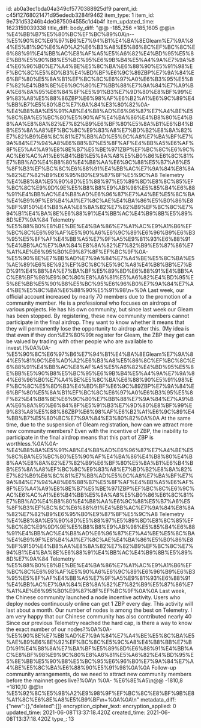 id: ab0a3ec1bda04a349cf5770388925df9
parent_id: c45f12768021471d95ededb3284f9462
item_type: 1
item_id: 9e731d53246b4de0875094555c1d4b4f
item_updated_time: 1623159039338
title_diff: 
body_diff: "@@ -185,256 +185,1605 @@\\n %E4%BB%B7%E5%80%BC%EF%BC%89%0A\\n-- %E5%90%8C%E6%97%B6%E7%94%B1%E4%BA%8EGleam%E7%9A%84%E5%81%9C%E6%AD%A2%E6%B3%A8%E5%86%8C%EF%BC%8C%E6%88%91%E4%BB%AC%E8%AF%A5%E5%A6%82%E4%BD%95%E5%8E%BB%E5%90%B8%E5%BC%95%E6%9B%B4%E5%A4%9A%E7%9A%84%E6%96%B0%E7%A4%BE%E5%8C%BA%E6%88%90%E5%91%98%EF%BC%8C%E5%8D%B3%E4%BD%BF%E6%9C%89ZBP%E7%9A%84%E6%BF%80%E5%8A%B1%EF%BC%8C%E6%97%A0%E6%B3%95%E5%8F%82%E4%B8%8E%E6%9C%80%E7%BB%88%E7%9A%84%E7%A9%BA%E6%8A%95%E6%84%8F%E5%91%B3%E7%9D%80%E8%BF%99%E9%83%A8%E5%88%86ZBP%E6%98%AF%E6%B2%A1%E6%9C%89%E4%BB%B7%E5%80%BC%E7%9A%84%E3%80%82%0A- %E4%B8%8A%E5%91%A8%E4%B8%AD%E6%96%87%E7%A4%BE%E5%8C%BA%E5%BC%80%E5%90%AF%E4%BA%86%E4%B8%80%E4%B8%AA%E8%8A%82%E7%82%B9%E6%BF%80%E5%8A%B1%E6%B4%BB%E5%8A%A8%EF%BC%8C%E9%83%A8%E7%BD%B2%E8%8A%82%E7%82%B9%E6%8C%81%E7%BB%AD%E5%9C%A8%E7%BA%BF%E7%9A%84%E7%94%A8%E6%88%B7%E5%8F%AF%E4%BB%A5%E6%AF%8F%E5%A4%A9%E8%8E%B7%E5%BE%971ZBP%EF%BC%8C%E6%9C%AC%E6%AC%A1%E6%B4%BB%E5%8A%A8%E5%B0%86%E6%8C%81%E7%BB%AD%E4%B8%80%E4%B8%AA%E6%9C%88%E5%B7%A6%E5%8F%B3%EF%BC%8C%E6%88%91%E4%BB%AC%E7%9A%84%E8%8A%82%E7%82%B9%E6%95%B0%E9%87%8F%E5%9C%A8 Telemetry %E4%B8%8A%E5%90%8D%E5%88%97%E5%89%8D%E8%8C%85%EF%BC%8C%E9%9D%9E%E5%B8%B8%E9%AB%98%E5%85%B4%E6%88%91%E4%BB%AC%E4%B8%AD%E6%96%87%E7%A4%BE%E5%8C%BA%E4%B9%9F%E8%B4%A1%E7%8C%AE%E4%BA%86%E5%B0%86%E8%BF%9150%E4%B8%AA%E8%8A%82%E7%82%B9%EF%BC%8C%E7%94%B1%E4%BA%8E%E6%88%91%E4%BB%AC%E4%B9%8B%E5%89%8D%E7%9A%84 Telemetry %E5%88%B0%E8%BE%BE%E4%BA%86%E7%A1%AC%E9%A1%B6%EF%BC%8C%E6%98%AF%E5%90%A6%E6%9C%89%E6%96%B9%E6%B3%95%E5%8F%AF%E4%BB%A5%E7%9F%A5%E9%81%93%E6%88%91%E4%BB%AC%E7%9A%84%E8%8A%82%E7%82%B9%E5%87%86%E7%A1%AE%E6%95%B0%E9%87%8F%EF%BC%9F%0A- %E5%90%8E%E7%BB%AD%E7%9A%84%E7%A4%BE%E5%8C%BA%E5%AE%89%E6%8E%92%EF%BC%8C%E5%9C%A8%E4%B8%BB%E7%BD%91%E4%B8%8A%E7%BA%BF%E5%89%8D%E6%88%91%E4%BB%AC%E8%BF%98%E9%9C%80%E8%A6%81%E5%A6%82%E4%BD%95%E5%8E%BB%E5%90%B8%E5%BC%95%E6%96%B0%E7%9A%84%E7%A4%BE%E5%8C%BA%E6%88%90%E5%91%98\\n+%0A  Last week, our official account increased by nearly 70 members due to the promotion of a community member. He is a professional who focuses on airdrops of various projects. He has his own community, but since last week our Gleam has been stopped. By registering, these new community members cannot participate in the final airdrop. They want to know whether it means that they will permanently lose the opportunity to airdrop after this. (My idea is that even if they don%E2%80%99t register for Gleam, the ZBP they get can be valued by trading with other people who are available to invest.)%0A%0A- %E5%90%8C%E6%97%B6%E7%94%B1%E4%BA%8EGleam%E7%9A%84%E5%81%9C%E6%AD%A2%E6%B3%A8%E5%86%8C%EF%BC%8C%E6%88%91%E4%BB%AC%E8%AF%A5%E5%A6%82%E4%BD%95%E5%8E%BB%E5%90%B8%E5%BC%95%E6%9B%B4%E5%A4%9A%E7%9A%84%E6%96%B0%E7%A4%BE%E5%8C%BA%E6%88%90%E5%91%98%EF%BC%8C%E5%8D%B3%E4%BD%BF%E6%9C%89ZBP%E7%9A%84%E6%BF%80%E5%8A%B1%EF%BC%8C%E6%97%A0%E6%B3%95%E5%8F%82%E4%B8%8E%E6%9C%80%E7%BB%88%E7%9A%84%E7%A9%BA%E6%8A%95%E6%84%8F%E5%91%B3%E7%9D%80%E8%BF%99%E9%83%A8%E5%88%86ZBP%E6%98%AF%E6%B2%A1%E6%9C%89%E4%BB%B7%E5%80%BC%E7%9A%84%E3%80%82%0A%0A  At the same time, due to the suspension of Gleam registration, how can we attract more new community members? Even with the incentive of ZBP, the inability to participate in the final airdrop means that this part of ZBP is worthless.%0A%0A- %E4%B8%8A%E5%91%A8%E4%B8%AD%E6%96%87%E7%A4%BE%E5%8C%BA%E5%BC%80%E5%90%AF%E4%BA%86%E4%B8%80%E4%B8%AA%E8%8A%82%E7%82%B9%E6%BF%80%E5%8A%B1%E6%B4%BB%E5%8A%A8%EF%BC%8C%E9%83%A8%E7%BD%B2%E8%8A%82%E7%82%B9%E6%8C%81%E7%BB%AD%E5%9C%A8%E7%BA%BF%E7%9A%84%E7%94%A8%E6%88%B7%E5%8F%AF%E4%BB%A5%E6%AF%8F%E5%A4%A9%E8%8E%B7%E5%BE%971ZBP%EF%BC%8C%E6%9C%AC%E6%AC%A1%E6%B4%BB%E5%8A%A8%E5%B0%86%E6%8C%81%E7%BB%AD%E4%B8%80%E4%B8%AA%E6%9C%88%E5%B7%A6%E5%8F%B3%EF%BC%8C%E6%88%91%E4%BB%AC%E7%9A%84%E8%8A%82%E7%82%B9%E6%95%B0%E9%87%8F%E5%9C%A8 Telemetry %E4%B8%8A%E5%90%8D%E5%88%97%E5%89%8D%E8%8C%85%EF%BC%8C%E9%9D%9E%E5%B8%B8%E9%AB%98%E5%85%B4%E6%88%91%E4%BB%AC%E4%B8%AD%E6%96%87%E7%A4%BE%E5%8C%BA%E4%B9%9F%E8%B4%A1%E7%8C%AE%E4%BA%86%E5%B0%86%E8%BF%9150%E4%B8%AA%E8%8A%82%E7%82%B9%EF%BC%8C%E7%94%B1%E4%BA%8E%E6%88%91%E4%BB%AC%E4%B9%8B%E5%89%8D%E7%9A%84 Telemetry %E5%88%B0%E8%BE%BE%E4%BA%86%E7%A1%AC%E9%A1%B6%EF%BC%8C%E6%98%AF%E5%90%A6%E6%9C%89%E6%96%B9%E6%B3%95%E5%8F%AF%E4%BB%A5%E7%9F%A5%E9%81%93%E6%88%91%E4%BB%AC%E7%9A%84%E8%8A%82%E7%82%B9%E5%87%86%E7%A1%AE%E6%95%B0%E9%87%8F%EF%BC%9F%0A%0A  Last week, the Chinese community launched a node incentive activity. Users who deploy nodes continuously online can get 1 ZBP every day. This activity will last about a month. Our number of nodes is among the best on Telemetry. I am very happy that our Chinese community has also contributed nearly 40 Since our previous Telemetry reached the hard cap, is there a way to know the exact number of our nodes?%0A%0A- %E5%90%8E%E7%BB%AD%E7%9A%84%E7%A4%BE%E5%8C%BA%E5%AE%89%E6%8E%92%EF%BC%8C%E5%9C%A8%E4%B8%BB%E7%BD%91%E4%B8%8A%E7%BA%BF%E5%89%8D%E6%88%91%E4%BB%AC%E8%BF%98%E9%9C%80%E8%A6%81%E5%A6%82%E4%BD%95%E5%8E%BB%E5%90%B8%E5%BC%95%E6%96%B0%E7%9A%84%E7%A4%BE%E5%8C%BA%E6%88%90%E5%91%98%0A%0A  Follow-up community arrangements, do we need to attract new community members before the mainnet goes live?%0A\\n %0A- %E6%8E%A5\\n@@ -1810,8 +1810,10 @@\\n %E5%92%8C%E5%9B%A2%E9%98%9F%EF%BC%8C%E8%BF%9B%E8%A1%8C%E6%8E%A8%E5%B9%BF\\n+%0A%0A\\n"
metadata_diff: {"new":{},"deleted":[]}
encryption_cipher_text: 
encryption_applied: 0
updated_time: 2021-06-08T13:37:18.420Z
created_time: 2021-06-08T13:37:18.420Z
type_: 13